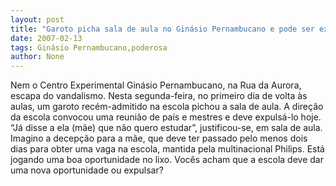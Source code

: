 ```yaml
---
layout: post
title: "Garoto picha sala de aula no Ginásio Pernambucano e pode ser expulso"
date: 2007-02-13
tags: Ginásio Pernambucano,poderosa
author: None
---
```

Nem o Centro Experimental Ginásio Pernambucano, na Rua da Aurora, escapa do vandalismo.
Nesta segunda-feira, no primeiro dia de volta às aulas, um garoto recém-admitido na escola pichou a sala de aula.
A direção da escola convocou uma reunião de país e mestres e deve expulsá-lo hoje.
“Já disse a ela (mãe) que não quero estudar”, justificou-se, em sala de aula.
Imagino a decepção para a mãe, que deve ter passado pelo menos dois dias para obter uma vaga na escola, mantida pela multinacional Philips.
Está jogando uma boa oportunidade no lixo.
Vocês acham que a escola deve dar uma nova oportunidade ou expulsar? 